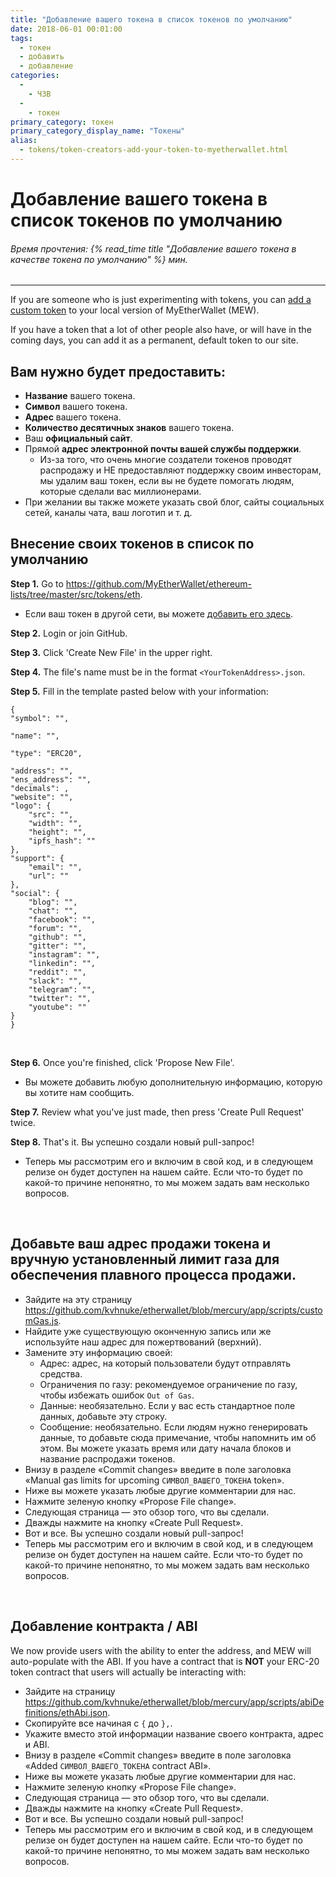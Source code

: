 ```yaml
---
title: "Добавление вашего токена в список токенов по умолчанию"
date: 2018-06-01 00:01:00
tags:
  - токен
  - добавить
  - добавление
categories:
  - 
    - ЧЗВ
  - 
    - токен
primary_category: токен
primary_category_display_name: "Токены"
alias:
  - tokens/token-creators-add-your-token-to-myetherwallet.html
---
```


# __Добавление вашего токена в список токенов по умолчанию__
###### Время прочтения: {% read_time title "Добавление вашего токена в качестве токена по умолчанию" %} мин.
***

If you are someone who is just experimenting with tokens, you can [add a custom token](/@@@@@@/tokens/how-to-add-custom-token/) to your local version of MyEtherWallet (MEW).

If you have a token that a lot of other people also have, or will have in the coming days, you can add it as a permanent, default token to our site.



## __Вам нужно будет предоставить:__

* **Название** вашего токена.
* **Символ** вашего токена.
* **Адрес** вашего токена.
* **Количество десятичных знаков** вашего токена.
* Ваш **официальный сайт**.
* Прямой **адрес электронной почты вашей службы поддержки**.
    * Из-за того, что очень многие создатели токенов проводят распродажу и НЕ предоставляют поддержку своим инвесторам, мы удалим ваш токен, если вы не будете помогать людям, которые сделали вас миллионерами.
* При желании вы также можете указать свой блог, сайты социальных сетей, каналы чата, ваш логотип и т. д.



## __Внесение своих токенов в список по умолчанию__



**Step 1.** Go to https://github.com/MyEtherWallet/ethereum-lists/tree/master/src/tokens/eth.

 * Если ваш токен в другой сети, вы можете [добавить его здесь](https://github.com/MyEtherWallet/ethereum-lists/tree/master/src/tokens).



**Step 2.** Login or join GitHub.



**Step 3.** Click 'Create New File' in the upper right.



**Step 4.** The file's name must be in the format `<YourTokenAddress>.json`.



**Step 5.** Fill in the template pasted below with your information:

    {
    "symbol": "",
    
    "name": "",
    
    "type": "ERC20",
    
    "address": "",
    "ens_address": "",
    "decimals": ,
    "website": "",
    "logo": {
        "src": "",
        "width": "",
        "height": "",
        "ipfs_hash": ""
    },
    "support": {
        "email": "",
        "url": ""
    },
    "social": {
        "blog": "",
        "chat": "",
        "facebook": "",
        "forum": "",
        "github": "",
        "gitter": "",
        "instagram": "",
        "linkedin": "",
        "reddit": "",
        "slack": "",
        "telegram": "",
        "twitter": "",
        "youtube": ""
    }
    }

<br>



**Step 6.** Once you're finished, click 'Propose New File'.



* Вы можете добавить любую дополнительную информацию, которую вы хотите нам сообщить.



**Step 7.** Review what you've just made, then press 'Create Pull Request' twice.



**Step 8.** That's it. Вы успешно создали новый pull-запрос!

* Теперь мы рассмотрим его и включим в свой код, и в следующем релизе он будет доступен на нашем сайте. Если что-то будет по какой-то причине непонятно, то мы можем задать вам несколько вопросов.

<br>

## __Добавьте ваш адрес продажи токена и вручную установленный лимит газа для обеспечения плавного процесса продажи.__
* Зайдите на эту страницу https://github.com/kvhnuke/etherwallet/blob/mercury/app/scripts/customGas.js.
* Найдите уже существующую оконченную запись или же используйте наш адрес для пожертвований (верхний).
* Замените эту информацию своей:
    * Адрес: адрес, на который пользователи будут отправлять средства.
    * Ограничения по газу: рекомендуемое ограничение по газу, чтобы избежать ошибок `Out of Gas`.
    * Данные: необязательно. Если у вас есть стандартное поле данных, добавьте эту строку.
    * Сообщение: необязательно. Если людям нужно генерировать данные, то добавьте сюда примечание, чтобы напомнить им об этом. Вы можете указать время или дату начала блоков и название распродажи токенов.
* Внизу в разделе «Commit changes» введите в поле заголовка «Manual gas limits for upcoming `СИМВОЛ_ВАШЕГО_ТОКЕНА` token».
* Ниже вы можете указать любые другие комментарии для нас.
* Нажмите зеленую кнопку «Propose File change».
* Следующая страница — это обзор того, что вы сделали.
* Дважды нажмите на кнопку «Create Pull Request».
* Вот и все. Вы успешно создали новый pull-запрос!
* Теперь мы рассмотрим его и включим в свой код, и в следующем релизе он будет доступен на нашем сайте. Если что-то будет по какой-то причине непонятно, то мы можем задать вам несколько вопросов.

<br>

## __Добавление контракта / ABI__
We now provide users with the ability to enter the address, and MEW will auto-populate with the ABI. If you have a contract that is **NOT** your ERC-20 token contract that users will actually be interacting with:

* Зайдите на страницу https://github.com/kvhnuke/etherwallet/blob/mercury/app/scripts/abiDefinitions/ethAbi.json.
* Скопируйте все начиная с `{` до `},`.
* Укажите вместо этой информации название своего контракта, адрес и ABI.
* Внизу в разделе «Commit changes» введите в поле заголовка «Added `СИМВОЛ_ВАШЕГО_ТОКЕНА` contract ABI».
* Ниже вы можете указать любые другие комментарии для нас.
* Нажмите зеленую кнопку «Propose File change».
* Следующая страница — это обзор того, что вы сделали.
* Дважды нажмите на кнопку «Create Pull Request».
* Вот и все. Вы успешно создали новый pull-запрос!
* Теперь мы рассмотрим его и включим в свой код, и в следующем релизе он будет доступен на нашем сайте. Если что-то будет по какой-то причине непонятно, то мы можем задать вам несколько вопросов.